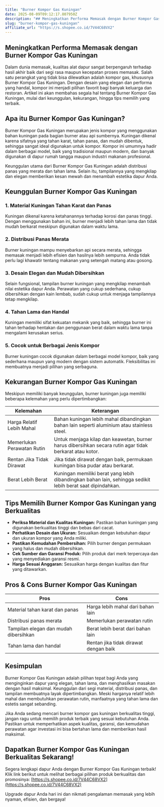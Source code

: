 ```yaml
---
title: "Burner Kompor Gas Kuningan"
date: 2025-08-09T09:12:17.807950Z
description: "## Meningkatkan Performa Memasak dengan Burner Kompor Gas Kuningan..."
slug: "burner-kompor-gas-kuningan"
affiliate_url: "https://s.shopee.co.id/7V44C68VX2"
---
```

## Meningkatkan Performa Memasak dengan Burner Kompor Gas Kuningan

Dalam dunia memasak, kualitas alat dapur sangat berpengaruh terhadap hasil akhir baik dari segi rasa maupun kecepatan proses memasak. Salah satu perangkat yang tidak bisa dilewatkan adalah kompor gas, khususnya Burner Kompor Gas Kuningan. Dengan desain yang elegan dan performa yang handal, kompor ini menjadi pilihan favorit bagi banyak keluarga dan restoran. Artikel ini akan membahas segala hal tentang Burner Kompor Gas Kuningan, mulai dari keunggulan, kekurangan, hingga tips memilih yang terbaik.

## Apa itu Burner Kompor Gas Kuningan?

Burner Kompor Gas Kuningan merupakan jenis kompor yang menggunakan bahan kuningan pada bagian burner atau api sumbernya. Kuningan dikenal karena sifatnya yang tahan karat, tahan panas, dan mudah dibentuk, sehingga sangat ideal digunakan untuk kompor. Kompor ini umumnya hadir dalam berbagai model, baik yang tradisional maupun modern, dan banyak digunakan di dapur rumah tangga maupun industri makanan profesional.

Keunggulan utama dari Burner Kompor Gas Kuningan adalah distribusi panas yang merata dan tahan lama. Selain itu, tampilannya yang mengkilap dan elegan memberikan kesan mewah dan menambah estetika dapur Anda.

## Keunggulan Burner Kompor Gas Kuningan

### 1. Material Kuningan Tahan Karat dan Panas

Kuningan dikenal karena ketahanannya terhadap korosi dan panas tinggi. Dengan menggunakan bahan ini, burner menjadi lebih tahan lama dan tidak mudah berkarat meskipun digunakan dalam waktu lama.

### 2. Distribusi Panas Merata

Burner kuningan mampu menyebarkan api secara merata, sehingga memasak menjadi lebih efisien dan hasilnya lebih sempurna. Anda tidak perlu lagi khawatir tentang makanan yang setengah matang atau gosong.

### 3. Desain Elegan dan Mudah Dibersihkan

Selain fungsional, tampilan burner kuningan yang mengkilap menambah nilai estetika dapur Anda. Perawatan yang cukup sederhana, cukup dibersihkan dengan kain lembab, sudah cukup untuk menjaga tampilannya tetap mengkilap.

### 4. Tahan Lama dan Handal

Kuningan memiliki sifat kekuatan mekanik yang baik, sehingga burner ini tahan terhadap hentakan dan penggunaan berat dalam waktu lama tanpa mengalami kerusakan serius.

### 5. Cocok untuk Berbagai Jenis Kompor

Burner kuningan cocok digunakan dalam berbagai model kompor, baik yang sederhana maupun yang modern dengan sistem automatik. Fleksibilitas ini membuatnya menjadi pilihan yang serbaguna.

## Kekurangan Burner Kompor Gas Kuningan

Meskipun memiliki banyak keunggulan, burner kuningan juga memiliki beberapa kelemahan yang perlu dipertimbangkan:

| Kelemahan | Keterangan |
| --- | --- |
| Harga Relatif Lebih Mahal | Bahan kuningan lebih mahal dibandingkan bahan lain seperti aluminium atau stainless steel. |
| Memerlukan Perawatan Rutin | Untuk menjaga kilap dan keawetan, burner harus dibersihkan secara rutin agar tidak berkarat atau kotor. |
| Rentan Jika Tidak Dirawat | Jika tidak dirawat dengan baik, permukaan kuningan bisa pudar atau berkarat. |
| Berat Lebih Berat | Kuningan memiliki berat yang lebih dibandingkan bahan lain, sehingga sedikit lebih berat saat dipindahkan. |

## Tips Memilih Burner Kompor Gas Kuningan yang Berkualitas

- **Periksa Material dan Kualitas Kuningan:** Pastikan bahan kuningan yang digunakan berkualitas tinggi dan bebas dari cacat.
- **Perhatikan Desain dan Ukuran:** Sesuaikan dengan kebutuhan dapur dan ukuran kompor yang Anda miliki.
- **Pastikan Kemudahan Pembersihan:** Pilih burner dengan permukaan yang halus dan mudah dibersihkan.
- **Cek Sumber dan Garansi Produk:** Pilih produk dari merk terpercaya dan yang menyediakan garansi resmi.
- **Harga Sesuai Anggaran:** Sesuaikan harga dengan kualitas dan fitur yang ditawarkan.

## Pros & Cons Burner Kompor Gas Kuningan

| Pros | Cons |
| --- | --- |
| Material tahan karat dan panas | Harga lebih mahal dari bahan lain |
| Distribusi panas merata | Memerlukan perawatan rutin |
| Tampilan elegan dan mudah dibersihkan | Berat lebih berat dari bahan lain |
| Tahan lama dan handal | Rentan jika tidak dirawat dengan baik |

## Kesimpulan

Burner Kompor Gas Kuningan adalah pilihan tepat bagi Anda yang menginginkan dapur yang elegan, tahan lama, dan menghasilkan masakan dengan hasil maksimal. Keunggulan dari segi material, distribusi panas, dan tampilan membuatnya layak dipertimbangkan. Meski harganya relatif lebih mahal dan membutuhkan perawatan rutin, manfaatnya yang tahan lama dan estetis sangat sebanding.

Jika Anda sedang mencari burner kompor gas kuningan berkualitas tinggi, jangan ragu untuk memilih produk terbaik yang sesuai kebutuhan Anda. Pastikan untuk memperhatikan aspek kualitas, garansi, dan kemudahan perawatan agar investasi ini bisa bertahan lama dan memberikan hasil maksimal.

## Dapatkan Burner Kompor Gas Kuningan Berkualitas Sekarang!

Segera lengkapi dapur Anda dengan Burner Kompor Gas Kuningan terbaik! Klik link berikut untuk melihat berbagai pilihan produk berkualitas dan promosinya: [https://s.shopee.co.id/7V44C68VX2](https://s.shopee.co.id/7V44C68VX2)

Upgrade dapur Anda hari ini dan nikmati pengalaman memasak yang lebih nyaman, efisien, dan bergaya!